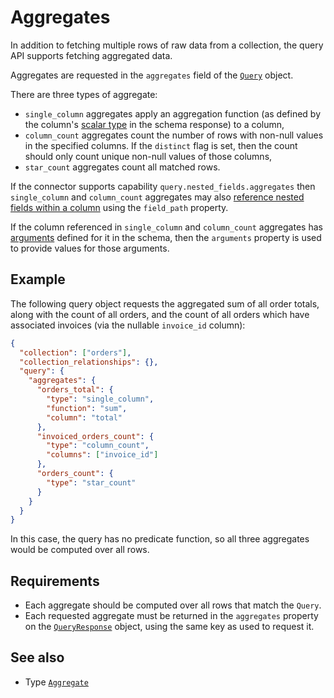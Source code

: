 # Aggregates

In addition to fetching multiple rows of raw data from a collection, the query API supports fetching aggregated data.

Aggregates are requested in the `aggregates` field of the [`Query`](../../reference/types.md#query) object.

There are three types of aggregate:

- `single_column` aggregates apply an aggregation function (as defined by the column's [scalar type](../schema/scalar-types.md) in the schema response) to a column,
- `column_count` aggregates count the number of rows with non-null values in the specified columns. If the `distinct` flag is set, then the count should only count unique non-null values of those columns,
- `star_count` aggregates count all matched rows.

If the connector supports capability `query.nested_fields.aggregates` then `single_column` and `column_count` aggregates may also [reference nested fields within a column](./filtering.md#referencing-nested-fields-within-columns) using the `field_path` property.

If the column referenced in `single_column` and `column_count` aggregates has [arguments](./arguments.html#field-arguments) defined for it in the schema, then the `arguments` property is used to provide values for those arguments.

## Example

The following query object requests the aggregated sum of all order totals, along with the count of all orders, and the count of all orders which have associated invoices (via the nullable `invoice_id` column):

```json
{
  "collection": ["orders"],
  "collection_relationships": {},
  "query": {
    "aggregates": {
      "orders_total": {
        "type": "single_column",
        "function": "sum",
        "column": "total"
      },
      "invoiced_orders_count": {
        "type": "column_count",
        "columns": ["invoice_id"]
      },
      "orders_count": {
        "type": "star_count"
      }
    }
  }
}
```

In this case, the query has no predicate function, so all three aggregates would be computed over all rows.

## Requirements

- Each aggregate should be computed over all rows that match the `Query`.
- Each requested aggregate must be returned in the `aggregates` property on the [`QueryResponse`](../../reference/types.md#queryresponse) object, using the same key as used to request it.

## See also

- Type [`Aggregate`](../../reference/types.md#aggregate)

